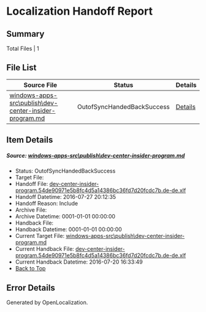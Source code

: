 # <a name='report-top'></a> Localization Handoff Report

## Summary
 Total Files | 1

## File List
 Source File | Status | Details 
 ----------- | ------ | ------- 
 [windows-apps-src\publish\dev-center-insider-program.md](https://github.com/Microsoft/windows-apps/blob/8022dbe38454d7ee40b81531e1ec9f7838722d7c/windows-apps-src/publish/dev-center-insider-program.md) | OutofSyncHandedBackSuccess | [Details](#7d3be87539fe36565171210c20b4c770d25f4b413670)

## Item Details
##### <a name='7d3be87539fe36565171210c20b4c770d25f4b413670'></a> Source: [windows-apps-src\publish\dev-center-insider-program.md](https://github.com/Microsoft/windows-apps/blob/8022dbe38454d7ee40b81531e1ec9f7838722d7c/windows-apps-src/publish/dev-center-insider-program.md)
* Status: OutofSyncHandedBackSuccess
* Target File: 
* Handoff File: [dev-center-insider-program.54de90971e5b8fc4d5a14386bc36fd7d20fcdc7b.de-de.xlf](https://github.com/Microsoft/WDG.handoff/blob/b9d429488a3d363ed819a7c64a39add22bb7287d/ol-handoff/Microsoft/windows-apps.de-de/master/dev-center-insider-program.54de90971e5b8fc4d5a14386bc36fd7d20fcdc7b.de-de.xlf)
* Handoff Datetime: 2016-07-27 20:12:35
* Handoff Reason: Include
* Archive File: 
* Archive Datetime: 0001-01-01 00:00:00
* Handback File: 
* Handback Datetime: 0001-01-01 00:00:00
* Current Target File: [windows-apps-src\publish\dev-center-insider-program.md](https://github.com/Microsoft/windows-apps.de-de/blob/6de8cee4ee31a6fa9082108f1a9e7ff09c39e62b/windows-apps-src/publish/dev-center-insider-program.md)
* Current Handback File: [dev-center-insider-program.54de90971e5b8fc4d5a14386bc36fd7d20fcdc7b.de-de.xlf](https://github.com/Microsoft/WDG.handback/blob/2c1ceb1dcd88de90d8169faf0aaddf2807f77d49/ol-handback/Microsoft/windows-apps.de-de/master/dev-center-insider-program.54de90971e5b8fc4d5a14386bc36fd7d20fcdc7b.de-de.xlf)
* Current Handback Datetime: 2016-07-20 16:33:49
* [Back to Top](#report-top)


## Error Details

Generated by OpenLocalization.
